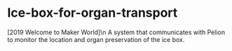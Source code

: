 # Ice-box-for-organ-transport
[2019 Welcome to Maker World]\n
A system that communicates with Pelion to monitor the location and organ preservation of the ice box. 
